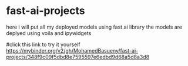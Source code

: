 # fast-ai-projects
here i will put all my deployed models  using fast.ai library
the models are deplyed using voila and ipywidgets 

#click this link to try it yourself
https://mybinder.org/v2/gh/MohamedBasueny/fast-ai-projects/348f9c09f5dbd8e7595597e6edbd9d68a5d8a3d8
